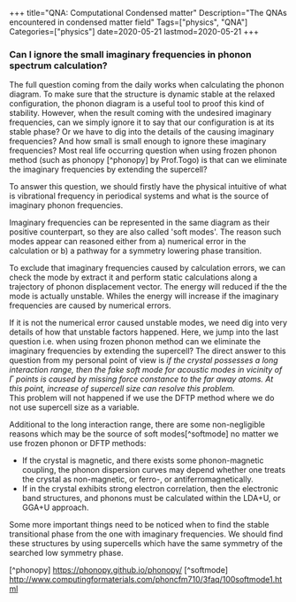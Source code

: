 +++
title="QNA: Computational Condensed matter"
Description="The QNAs encountered in condensed matter field"
Tags=["physics", "QNA"]
Categories=["physics"]
date=2020-05-21
lastmod=2020-05-21
+++

### Can I ignore the small imaginary frequencies in phonon spectrum calculation?

The full question coming from the daily works when calculating the phonon diagram.
To make sure that the structure is dynamic stable at the relaxed configuration,
the phonon diagram is a useful tool to proof this kind of stability.
However, when the result coming with the undesired imaginary frequencies, can we
simply ignore it to say that our configuration is at its stable phase? Or we
have to dig into the details of the causing imaginary frequencies? And how small
is small enough to ignore these imaginary frequencies?
Most real life occurring question when using frozen phonon method (such as phonopy [^phonopy] by Prof.Togo)
is that can we eliminate the imaginary frequencies by extending the supercell?

To answer this question, we should firstly have the physical intuitive of what
is vibrational frequency in periodical systems and what is the source of
imaginary phonon frequencies.

Imaginary frequencies can be represented in the same diagram as their positive
counterpart, so they are also called 'soft modes'. The reason such modes appear
can reasoned either from a) numerical error in the calculation or b) a pathway for
a symmetry lowering phase transition.

To exclude that imaginary frequencies caused by calculation errors, we can check
the mode by extract it and perform static calculations along a trajectory of phonon
displacement vector. The energy will reduced if the the mode is actually unstable.
Whiles the energy will increase if the imaginary frequencies are caused by numerical
errors.

If it is not the numerical error caused unstable modes, we need dig into very details
of how that unstable factors happened. Here, we jump into the last question i.e.
when using frozen phonon method can we eliminate the imaginary frequencies by extending
the supercell? The direct answer to this question from my personal point of view is
*if the crystal possesses a long interaction range, then the fake soft mode for acoustic
modes in vicinity of $\Gamma$ points is caused by missing force constance to the far away
atoms. At this point, increase of supercell size can resolve this problem.*  
This problem will not happened if we use the DFTP method where we do not use supercell
size as a variable.

Additional to the long interaction range, there are some non-negligible reasons
which may be the source of soft modes[^softmode] no matter we use frozen phonon or DFTP
methods:
- If the crystal is magnetic, and there exists some phonon-magnetic coupling, the phonon dispersion curves may depend whether one treats the crystal as non-magnetic, or ferro-, or antiferromagnetically.
- If in the crystal exhibits strong electron correlation, then the electronic band structures, and phonons must be calculated within the LDA+U, or GGA+U approach.

Some more important things need to be noticed when to find the stable transitional
phase from the one with imaginary frequencies. We should find these structures by
using supercells which have the same symmetry of the searched low symmetry phase.

[^phonopy] https://phonopy.github.io/phonopy/
[^softmode] http://www.computingformaterials.com/phoncfm710/3faq/100softmode1.html
